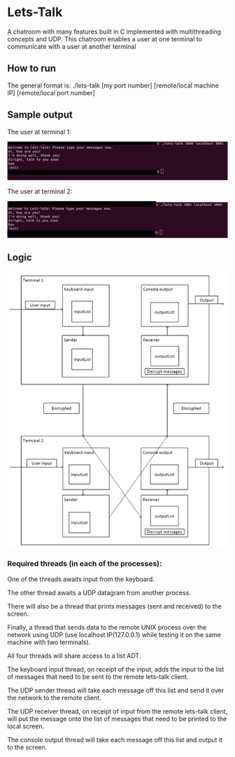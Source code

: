 # Lets-Talk
A chatroom with many features built in C implemented with multithreading concepts and UDP. This chatroom enables a user at one terminal to communicate with a user at another terminal

## How to run
The general format is:
./lets-talk [my port number] [remote/local machine IP] [remote/local port number]


## Sample output

The user at terminal 1:

<img src="/letstalk1.png" alt="ttd">

The user at terminal 2:

<img src="/letstalk2.png" alt="ttd">

## Logic

<img src="/letstalkLogic.png" alt="ttd">

### Required threads (in each of the processes):

One of the threads awaits input from the keyboard.

The other thread awaits a UDP datagram from another process.

There will also be a thread that prints messages (sent and received) to the screen.

Finally, a thread that sends data to the remote UNIX process over the network using UDP (use localhost IP(127.0.0.1) while testing it on the same machine with two terminals).


All four threads will share access to a list ADT.

The keyboard input thread, on receipt of the input, adds the input to the list of messages that need to be sent to the remote lets-talk client.

The UDP sender thread will take each message off this list and send it over the network to the remote client.

The UDP receiver thread, on receipt of input from the remote lets-talk client, will put the message onto the list of messages that need to be printed to the local screen.

The console output thread will take each message off this list and output it to the screen.
